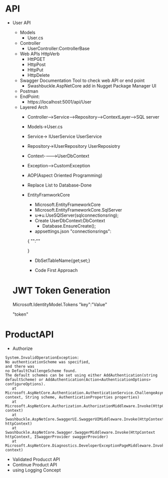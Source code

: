 # API
 * User API
   * Models
      * User.cs
   * Controller
      * UserController:ControllerBase
   * Web APIs HttpVerb
      * HttPGET
      * HttpPost
      * HttpPut
      * HttpDelete
   * Swagger Documentation Tool to check web API or end point
     * Swashbuckle.AspNetCore add in Nugget Package Manager UI
   * Postman
   * EndPoint:
     * https://localhost:5001/api/User
   * Layered Arch
     * Controller-->Service-->Repository-->ContextLayer-->SQL server
     * Models->User.cs
     * Service-> IUserService
                 UserService
     * Repository->IUserRepository
                   UserReposiotry
     * Context---->UserDbContext
     * Exception-->CustomException

     * AOP(Aspect Oriented Programming)

     * Replace List to Database-Done
     
     * EntityFramworkCore
       * Microsoft.EntityFrameworkCore
       * Microsoft.EntityFrameworkCore.SqlServer
       * u=>u.UseSQlServer(sqlconnectionsring);
       * Create UserDbContext:DbContext
         * Database.EnsureCreate();
       * appsettings.json
         "connectionsrings":
        
        {
         "":""

        }

        * DbSet<T>TableName{get;set;}

        * Code First Approach
     
    # JWT Token Generation
      Microsoft.IdentityModel.Tokens
      "key":"Value"

      "token"

# ProductAPI

* Authorize
```
System.InvalidOperationException: 
No authenticationScheme was specified, 
and there was 
no DefaultChallengeScheme found. 
The default schemes can be set using either AddAuthentication(string defaultScheme) or AddAuthentication(Action<AuthenticationOptions> configureOptions).
   at Microsoft.AspNetCore.Authentication.AuthenticationService.ChallengeAsync(HttpContext context, String scheme, AuthenticationProperties properties)
   at Microsoft.AspNetCore.Authorization.AuthorizationMiddleware.Invoke(HttpContext context)
   at Swashbuckle.AspNetCore.SwaggerUI.SwaggerUIMiddleware.Invoke(HttpContext httpContext)
   at Swashbuckle.AspNetCore.Swagger.SwaggerMiddleware.Invoke(HttpContext httpContext, ISwaggerProvider swaggerProvider)
   at Microsoft.AspNetCore.Diagnostics.DeveloperExceptionPageMiddleware.Invoke(HttpContext context)
```

* Validated Producct API
* Continue Product API
* using Logging Concept
